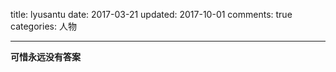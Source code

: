 title: lyusantu
date: 2017-03-21
updated: 2017-10-01
comments: true
categories: 人物

----------

<!-- more -->
**可惜永远没有答案**

